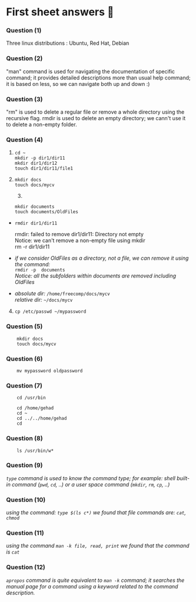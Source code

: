 # First sheet answers 🙌

### Question (1)
Three linux distributions : Ubuntu, Red Hat, Debian

### Question (2)
 "man" command is used for navigating the documentation of specific command; it provides detailed descriptions more than usual help command; it is based on less, so we can navigate both up and down :)

### Question (3)
"rm" is used to delete a regular file or remove a whole directory using the recursive flag. rmdir is used to delete an empty directory; we cann't use it to delete a non-empty folder.

### Question (4)
1.  
    ```
    cd ~
	mkdir -p dir1/dir11
	mkdir dir1/dir12
	touch dir1/dir11/file1
    ```

2. 
    ```
    mkdir docs
    touch docs/mycv
    ```
	3.
    ```
    mkdir documents
	touch documents/OldFiles	 
	```

*
    ``` rmdir dir1/dir11 ```

	rmdir: failed to remove dir1/dir11: Directory not empty <br>
	Notice: we can't remove a non-empty file using mkdir <br>
  rm -r dir1/dir11

* *if we consider OldFiles as a directory, not a file, we can remove it using the command:* <br>
	```rmdir -p  documents``` <br>
    *Notice: all the subfolders within documents are removed including OldFiles* <br>
	

*
	*absolute dir:*  ```/home/freecomp/docs/mycv``` <br>
	*relative dir:*  ```~/docs/mycv```

4.  
    ``` 
    cp /etc/passwd ~/mypassword 
    ```
### Question (5)

```
    mkdir docs
    touch docs/mycv
```

### Question (6)

``` 
    mv mypassword oldpassword 
```

### Question (7)
``` 
    cd /usr/bin

    cd /home/gehad
    cd ~
    cd ../../home/gehad 
    cd 
```

### Question (8)
```
    ls /usr/bin/w* 
```


### Question (9)

*```type``` command is used to know the command type; for example: shell built-in command (```pwd```, ```cd```, ..) or  a user space command (```mkdir```, ```rm```, ```cp```, ..)*

### Question (10)

*using the command:
	 ```type $(ls c*)```
    we found that file commands are: ```cat```, ```chmod```*

### Question (11)

*using the command
	```man -k file, read, print```
    we found that the command is ```cat```*

### Question (12)

*```apropos``` command is quite equivalent to ```man -k``` command; it searches the manual page for a command using a keyword related to the command description.*

